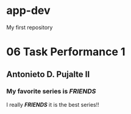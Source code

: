 # app-dev
My first repository
# 06 Task Performance 1

## Antonieto D. Pujalte II
### My favorite series is *FRIENDS*

I really ***FRIENDS*** it is the best series!!
